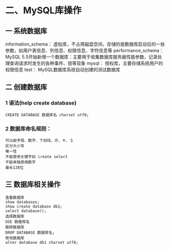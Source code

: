 # 二、MySQL库操作


<extoc></extoc>

## 一 系统数据库

information_schema： 虚拟库，不占用磁盘空间，存储的是数据库启动后的一些参数，如用户表信息、列信息、权限信息、字符信息等
performance_schema： MySQL 5.5开始新增一个数据库：主要用于收集数据库服务器性能参数，记录处理查询请求时发生的各种事件、锁等现象 
mysql：	授权库，主要存储系统用户的权限信息
test：	MySQL数据库系统自动创建的测试数据库

## 二 创建数据库

### 1 语法(help create database)

```CREATE DATABASE 数据库名 charset utf8;```

### 2 数据库命名规则：

```
可以由字母、数字、下划线、＠、＃、＄
区分大小写
唯一性
不能使用关键字如 create select
不能单独使用数字
最长128位
```

## 三 数据库相关操作

```
查看数据库
show databases;
show create database db1;
select database();
选择数据库
USE 数据库名
删除数据库
DROP DATABASE 数据库名;
修改数据库
alter database db1 charset utf8;
```
